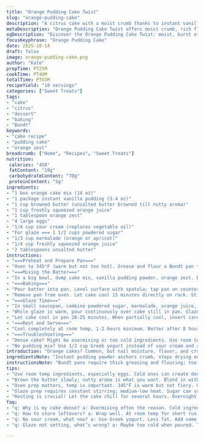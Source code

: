 ```yaml
---
title: "Orange Pudding Cake Twist"
slug: "orange-pudding-cake"
description: "A citrus cake with a moist crumb thanks to instant vanilla pudding and sour cream swap. Freshly squeezed orange juice and zest deepen flavor. Butter swap introduces browned butter aroma. Glaze with powdered sugar and marmalade, heated just so, see bubbles form but no boil. Toothpick test and cake pull from pan for doneness. Slow glaze absorption key. Bundt pan shape captures glaze beautifully. Substitutions suggested for common pantry gaps. Timing given in cues, not strict minutes. Kitchen tips included for texture, timing, and fixing dense cake."
metaDescription: "Orange Pudding Cake Twist offers moist crumb, rich flavor. A blend of fresh orange juice, zest, and a delicious glaze creates a must-try treat."
ogDescription: "Discover the Orange Pudding Cake Twist: moist, burst of citrus, warm glaze, perfect for gatherings. Master your baking with step-by-step guidance."
focusKeyphrase: "Orange Pudding Cake"
date: 2025-10-14
draft: false
image: orange-pudding-cake.png
author: "Kate"
prepTime: PT25M
cookTime: PT40M
totalTime: PT65M
recipeYield: "10 servings"
categories: ["Sweet Treats"]
tags:
- "cake"
- "citrus"
- "dessert"
- "baking"
- "Bundt"
keywords:
- "cake recipe"
- "pudding cake"
- "orange zest"
breadcrumb: ["Home", "Recipes", "Sweet Treats"]
nutrition: 
 calories: "450"
 fatContent: "18g"
 carbohydrateContent: "70g"
 proteinContent: "5g"
ingredients:
- "1 box orange cake mix (14 oz)"
- "1 package instant vanilla pudding (3.4 oz)"
- "1 cup browned butter (unsalted butter browned till nutty aroma)"
- "1 cup freshly squeezed orange juice"
- "1 tablespoon orange zest"
- "4 large eggs"
- "1/4 cup sour cream (replaces vegetable oil)"
- "For glaze === 1 1/2 cups powdered sugar"
- "1/3 cup marmalade (orange or apricot)"
- "1/4 cup freshly squeezed orange juice"
- "2 tablespoons unsalted butter"
instructions:
- "===Preheat and Prepare Pan==="
- "Oven to 345°F (warm but not too hot). Grease and flour a Bundt pan that holds 10-12 cups. Use butter then flour; stickiness traps flour better. Shake out excess flour; uneven coating causes sticking or bare spots."
- "===Mixing the Batter==="
- "In a big bowl, dump cake mix, vanilla pudding powder, orange zest. Blend in browned butter - warm and nutty, adds depth instead of veggie oil. Pour in orange juice, add sour cream. Crack eggs in, one at a time; stir after each to avoid clumps. Electric mixer on medium speed, 1.5 to 2 minutes. Look for smooth, shiny batter. Overmixing makes tough cake; undermixing means lumps or dry patches."
- "===Baking==="
- "Pour batter into pan. Level surface with spatula; tap pan on counter once to pop large air bubbles. Slide into oven center rack. Bake 38-42 minutes, but watch signs: cake edges start to pull away, surface is springy to touch, toothpick inserted in thickest part pulls out with moist crumbs not wet batter. Color should shift from pale orange to soft golden. Avoid opening oven before 30 minutes; temperature drops cause sinking. If unsure, test more than once."
- "Remove pan from oven. Let cake cool 15 minutes directly on rack. Still hot, poke through cake all over with thin skewer or toothpick - creates tunnels for glaze to seep deep. If cake resists skewering, wait 5 more minutes; too hot can make cake fall apart."
- "===Glaze Time==="
- "In small saucepan, combine powdered sugar, marmalade, orange juice, and butter over medium-low heat. Stir constantly; butter melts and glaze thickens slowly. Listen for soft bubble pops, gentle simmer signals ready. Do not boil or scorching happens, bitterness spoils glaze. Once smooth and glossy, remove from heat."
- "While glaze is warm, pour continuously over cake still in pan. Glaze will pool, soak, sometimes drip down sides. Keep pouring for 2-3 minutes until glaze absorption slows. This soaking step is critical - makes cake moist, sticky, and dense but not gummy."
- "Let cake cool in pan 20-25 minutes. When partially cool, invert carefully onto platter. If cake sticks, gently tap pan sides or use silicone spatula to loosen edges."
- "===Rest and Serve==="
- "Cool completely at room temp, 1-2 hours minimum. Better after 8 hours rest; flavor deepens, texture firms slightly and remains moist. Keep covered loosely to avoid drying out."
- "===Troubleshooting==="
- "Dense cake? Might be overmixing or too cold ingredients. Use room temp eggs and juice. Sticky glaze soak delays are normal; patience wins. If glaze separates after cooling, whisk in 1 tsp warm water."
- "No pudding mix? Use 1/2 cup Greek yogurt instead of sour cream and add 2 tsp cornstarch. Substituting marmalade with honey or maple syrup changes glaze character but still good. Butter can be clarified if lactose intolerance an issue, glaze consistency will shift slightly."
introduction: "Orange cakes? Common, but nail moisture, flavor, and crumb? Different story. Skin warmth from brown butter, zing from fresh juice and real zest. Sour cream swaps in for oil; adds richness without greasiness or runny texture. Instant pudding powder stabilizes crumb; no fail density control. Slow simmer glaze brings sticky-sweet punch, pools in Bundt nooks. Baking’s about watching skin and springy touch, not strictly counting minutes. Toothpick tricks: damp crumb, no wet batter. Plan for glaze soak; cake needs rest to settle. All about layering flavor, texture, patience. Small tweaks yield big leaps. Lessons hard-earned in kitchen chaos, not from brochures."
ingredientsNote: "Instant pudding powder anchors crumb, stops drying out. Vanilla chosen for subtle touch, chocolate pudding upside it. Browned butter (clarify if dairy wary) ups nutty notes, replaces veg oil commonly used. Orange zest? Essential. Fresh always better; dried powder can overdo bitterness. Sour cream smooths crumb; Greek yogurt can slide in if sour cream not around. Marmalade in glaze adds natural fruit chunks and bitterness balancing sugary glaze. Powdered sugar known for quick dissolving, avoid clumps by sifting before mixing. Fresh juice key - bottled may dull flavor or add excess sugar. Adjust glaze thickness by adding more powdered sugar for stiffer drizzle, thin with juice for fast soak."
instructionsNote: "Bundt pans require thick greasing and flouring; too little means cake sticks and shreds. Batter mixing balanced - too much mixing activates too much gluten, causing dryness or toughness. Watching edges pull away shows cake shrinkage signaling doneness inside. Toothpick test best done in thickest part to avoid false positives near edges. Poking holes after baking lets glaze seep beyond surface, not just eat away top. Glaze cooking over medium-low heat lets sugar dissolve slow; overheated glaze bites bitterness bitter. Pour warm glaze over warm cake gradually; hot glaze cracks cake, too cold glaze can ruin absorption. Cooling cake fully before slicing ensures sharp, clean cuts, avoids crumb fall apart. Resting overnight recommended but 8 hours minimum to let juice and sugar meld, firm crumb for slicing."
tips:
- "Use room temp ingredients, especially eggs. Cold ones can create dense texture. Watch for how the batter changes; shiny, smooth is key. Skip clumps but don’t overmix. Flour the pan well, too little leads to sticking and crumbling."
- "Brown the butter slowly; nutty aroma is what you want. Blend in with zest, juice well. Look for blending signs, not just a rule. A warm batter tastes, feels better. Have your skewer or toothpick ready for testing doneness."
- "Oven prep matters, temp is important. 345°F is warm but not fiery. Golden edges pulling away mean success. Tap the pan once; bubbles pop, air gone. Check center part. A clean toothpick equals moist crumbs, not batter."
- "Glaze prep requires constant stirring; medium-low heat. Sugar can scorch. Listen closely. Timing matters, watch when it starts bubbling softly. Soak the cake well. Pour over while warm; it’ll absorb better. This creates texture."
- "Resting is crucial! Let the cake chill for several hours. Overnight is best for flavor depth. Cooling in pan before inverting tips the balance; patience necessary. Crumb needs time to settle. Slice clean, enjoy the firm texture."
faq:
- "q: Why is my cake dense? a: Overmixing often the reason. Cold ingredients too, like eggs. Mix only well enough. Room temp helps; aim for airy texture."
- "q: How to store leftovers? a: Wrap well. At room temp for short run. Fridge for longer life. Just moisture is crucial. Avoid drying out."
- "q: No sour cream, what now? a: Use Greek yogurt. Less fat. Add some cornstarch for stability. It’ll change flavor slightly but still good."
- "q: Glaze not setting, what’s wrong? a: Maybe too cold when poured. Try warming it. Thin glaze? More sugar to thicken, or juice to adjust consistency."

---
```

